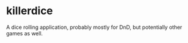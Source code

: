 # killerdice
A dice rolling application, probably mostly for DnD, but potentially other games as well.
